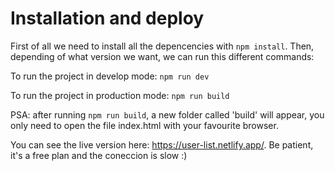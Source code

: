 # Installation and deploy

First of all we need to install all the depencencies with `npm install`. Then, depending
of what version we want, we can run this different commands:

To run the project in develop mode: `npm run dev`

To run the project in production mode: `npm run build`

PSA: after running `npm run build`, a new folder called 'build' will appear, you only need to open the file index.html with your favourite browser.

You can see the live version here: https://user-list.netlify.app/. Be patient, it's a free plan and the coneccion is slow :)
